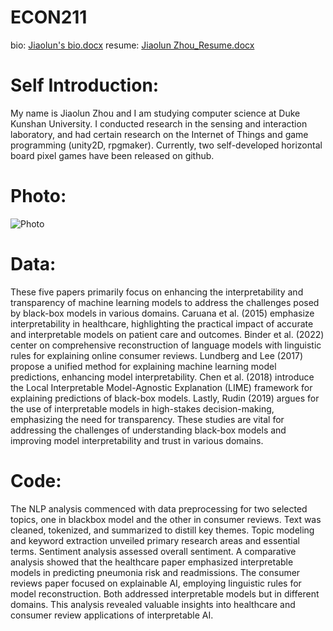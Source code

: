 # ECON211
bio: [Jiaolun's bio.docx](https://github.com/UntilDeath3000/ECON211/files/13226253/Jiaolun.s.bio.docx)
resume: [Jiaolun Zhou_Resume.docx](https://github.com/UntilDeath3000/ECON211/files/13226255/Jiaolun.Zhou_Resume.docx)
# Self Introduction:
My name is Jiaolun Zhou and I am studying computer science at Duke Kunshan University. I conducted research in the sensing and interaction laboratory, and had certain research on the Internet of Things and game programming (unity2D, rpgmaker). Currently, two self-developed horizontal board pixel games have been released on github.
# Photo:
![Photo](https://github.com/UntilDeath3000/ECON211/assets/149361380/d3101345-3d03-4464-b802-9ec1391d76d2)
# Data:
These five papers primarily focus on enhancing the interpretability and transparency of machine learning models to address the challenges posed by black-box models in various domains. Caruana et al. (2015) emphasize interpretability in healthcare, highlighting the practical impact of accurate and interpretable models on patient care and outcomes. Binder et al. (2022) center on comprehensive reconstruction of language models with linguistic rules for explaining online consumer reviews. Lundberg and Lee (2017) propose a unified method for explaining machine learning model predictions, enhancing model interpretability. Chen et al. (2018) introduce the Local Interpretable Model-Agnostic Explanation (LIME) framework for explaining predictions of black-box models. Lastly, Rudin (2019) argues for the use of interpretable models in high-stakes decision-making, emphasizing the need for transparency. These studies are vital for addressing the challenges of understanding black-box models and improving model interpretability and trust in various domains.
# Code:
The NLP analysis commenced with data preprocessing for two selected topics, one in blackbox model and the other in consumer reviews. Text was cleaned, tokenized, and summarized to distill key themes. Topic modeling and keyword extraction unveiled primary research areas and essential terms. Sentiment analysis assessed overall sentiment. A comparative analysis showed that the healthcare paper emphasized interpretable models in predicting pneumonia risk and readmissions. The consumer reviews paper focused on explainable AI, employing linguistic rules for model reconstruction. Both addressed interpretable models but in different domains. This analysis revealed valuable insights into healthcare and consumer review applications of interpretable AI.
